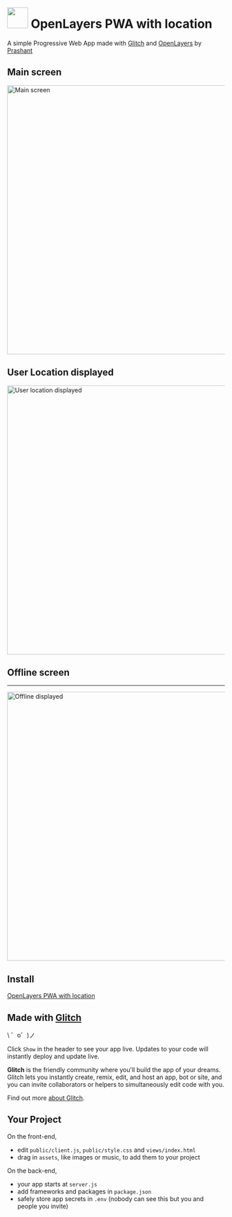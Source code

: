 
 # <img src="https://github.com/enigmatic7earth/openlayers-location-pwa/blob/master/public/images/icons/icon-128x128.png" width="48"> OpenLayers PWA with location


A simple Progressive Web App made with [Glitch](https://glitch.com/) and [OpenLayers](https://openlayers.org/) by [Prashant](https://glitch.com/@enigmatic7earth)

Main screen
---
<img src="https://github.com/enigmatic7earth/openlayers-location-pwa/blob/master/openlayers-location-pwa.glitch.me_(iPhone%206_7_8%20Plus)-1.png" width="621" alt="Main screen">

User Location displayed
---
<img src="https://github.com/enigmatic7earth/openlayers-location-pwa/blob/master/openlayers-location-pwa.glitch.me_(iPhone%206_7_8%20Plus)-2.png" width="621" alt="User location displayed">


## Offline screen
---
<img src="https://github.com/enigmatic7earth/openlayers-location-pwa/blob/master/enigmatic7earth-openlayers-location-pwa.glitch.me_(iPhone%206_7_8%20Plus)-offline.png" width="621" alt="Offline displayed">



## Install

[OpenLayers PWA with location](https://enigmatic7earth-openlayers-location-pwa.glitch.me/)


Made with [Glitch](https://glitch.com/)
-------------------

\ ゜o゜)ノ

Click `Show` in the header to see your app live. Updates to your code will instantly deploy and update live.

**Glitch** is the friendly community where you'll build the app of your dreams. Glitch lets you instantly create, remix, edit, and host an app, bot or site, and you can invite collaborators or helpers to simultaneously edit code with you.

Find out more [about Glitch](https://glitch.com/about).


Your Project
------------

On the front-end,
- edit `public/client.js`, `public/style.css` and `views/index.html`
- drag in `assets`, like images or music, to add them to your project

On the back-end,
- your app starts at `server.js`
- add frameworks and packages in `package.json`
- safely store app secrets in `.env` (nobody can see this but you and people you invite)

